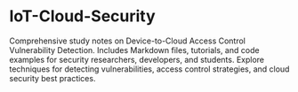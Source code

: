 # IoT-Cloud-Security
Comprehensive study notes on Device-to-Cloud Access Control Vulnerability Detection. Includes Markdown files, tutorials, and code examples for security researchers, developers, and students. Explore techniques for detecting vulnerabilities, access control strategies, and cloud security best practices.
